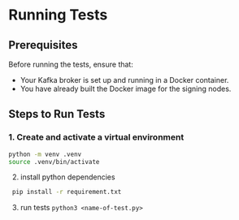 # Running Tests  

## Prerequisites  
Before running the tests, ensure that:  
- Your Kafka broker is set up and running in a Docker container.  
- You have already built the Docker image for the signing nodes.  

## Steps to Run Tests  

### 1. Create and activate a virtual environment  
```bash
python -m venv .venv
source .venv/bin/activate

   ```
2. install python dependencies
 ```bash
  pip install -r requirement.txt   
 ```
3. run tests `python3 <name-of-test.py>`

